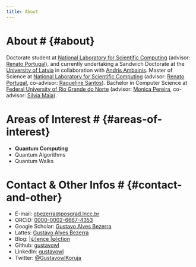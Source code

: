 ```yaml
---
title: About
---
```

# About # {#about}
Doctorate student at
[National Laboratory for Scientific Computing](https://www.lncc.br/)
(advisor: [Renato Portugal](https://www.lncc.br/~portugal/)),
and currently undertaking a Sandwich Doctorate at the
[University of Latvia](https://www.lu.lv/en/) in collaboration with
[Andris Ambainis](http://home.lu.lv/~ambainis/).
Master of Science at
[National Laboratory for Scientific Computing](https://www.lncc.br/)
(advisor: [Renato Portugal](https://www.lncc.br/~portugal/),
co-advisor: [Raqueline Santos](https://scholar.google.com/citations?user=LZib3CQAAAAJ&hl=pt-BR&oi=ao)).
Bachelor in Computer Science at
[Federal University of Rio Grande do Norte](https://www.ufrn.br/)
(advisor: [Monica Pereira](https://sigaa.ufrn.br/sigaa/public/docente/portal.jsf?siape=1882699),
co-advisor: [Silvia Maia](https://sigaa.ufrn.br/sigaa/public/docente/portal.jsf?siape=2859606)).

# Areas of Interest # {#areas-of-interest}
* **Quantum Computing**
* Quantum Algorithms
* Quantum Walks
<!--* Quantum Information -->
<!--* Quantum Logic -->
<!--* Concurrent and Parallel Computing -->
<!--* Image Processing -->
<!--* Computer Vision -->
<!--* Computer Networks-->

# Contact & Other Infos # {#contact-and-other}
* E-mail: <a href="mailto:gbezerra@posgrad.lncc.br" target="_blank">gbezerra@posgrad.lncc.br</a>
* ORCiD: <a href="https://orcid.org/0000-0002-6667-4353" target="_blank">0000-0002-6667-4353</a>
* Google Scholar: <a href="https://scholar.google.com/citations?user=4TsxpDAAAAAJ" targer="_blank">
	Gustavo Alves Bezerra</a>
* Lattes: <a href="http://lattes.cnpq.br/5221852804691948" target="_blank">Gustavo Alves Bezerra</a>
* Blog: <a href="https://psiencephiction.wordpress.com/" target="_blank">\|ψ⟩ence \|φ⟩ction</a>
* Github: <a href="https://github.com/gustavowl/" target="_blank">gustavowl</a>
* LinkedIn: <a href="https://www.linkedin.com/in/gustavowl/" target="_blank">gustavowl</a>
* Twitter: <a href="https://twitter.com/GustavowlKoruja" target = "_blank">@GustavowlKoruja</a>
